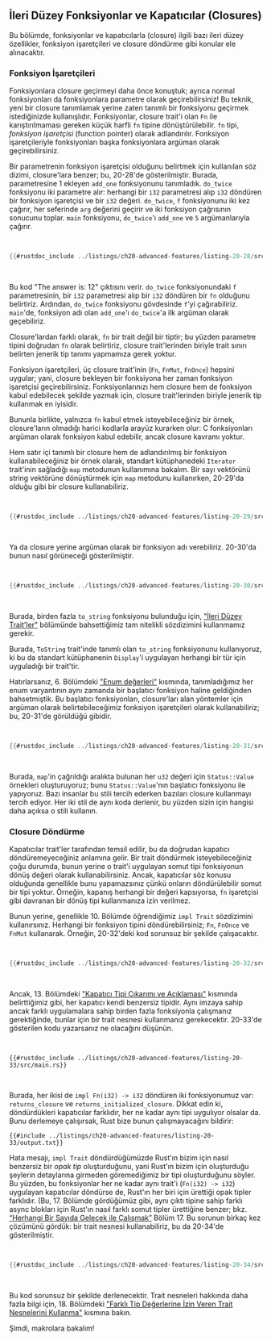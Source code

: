 ## İleri Düzey Fonksiyonlar ve Kapatıcılar (Closures)

Bu bölümde, fonksiyonlar ve kapatıcılarla (closure) ilgili bazı ileri düzey özellikler, fonksiyon işaretçileri ve closure döndürme gibi konular ele alınacaktır.

### Fonksiyon İşaretçileri

Fonksiyonlara closure geçirmeyi daha önce konuştuk; ayrıca normal fonksiyonları da fonksiyonlara parametre olarak geçirebilirsiniz! Bu teknik, yeni bir closure tanımlamak yerine zaten tanımlı bir fonksiyonu geçirmek istediğinizde kullanışlıdır. Fonksiyonlar, closure trait'i olan `Fn` ile karıştırılmaması gereken küçük harfli `fn` tipine dönüştürülebilir. `fn` tipi, _fonksiyon işaretçisi_ (function pointer) olarak adlandırılır. Fonksiyon işaretçileriyle fonksiyonları başka fonksiyonlara argüman olarak geçirebilirsiniz.

Bir parametrenin fonksiyon işaretçisi olduğunu belirtmek için kullanılan söz dizimi, closure'lara benzer; bu, 20-28'de gösterilmiştir. Burada, parametresine 1 ekleyen `add_one` fonksiyonunu tanımladık. `do_twice` fonksiyonu iki parametre alır: herhangi bir `i32` parametresi alıp `i32` döndüren bir fonksiyon işaretçisi ve bir `i32` değeri. `do_twice`, `f` fonksiyonunu iki kez çağırır, her seferinde `arg` değerini geçirir ve iki fonksiyon çağrısının sonucunu toplar. `main` fonksiyonu, `do_twice`'ı `add_one` ve `5` argümanlarıyla çağırır.

<Listing number="20-28" file-name="src/main.rs" caption="Bir argüman olarak fonksiyon işaretçisi almak için `fn` tipini kullanmak">

```rust
{{#rustdoc_include ../listings/ch20-advanced-features/listing-20-28/src/main.rs}}
```

</Listing>

Bu kod "The answer is: 12" çıktısını verir. `do_twice` fonksiyonundaki `f` parametresinin, bir `i32` parametresi alıp bir `i32` döndüren bir `fn` olduğunu belirtiriz. Ardından, `do_twice` fonksiyonu gövdesinde `f`'yi çağırabiliriz. `main`'de, fonksiyon adı olan `add_one`'ı `do_twice`'a ilk argüman olarak geçebiliriz.

Closure'lardan farklı olarak, `fn` bir trait değil bir tiptir; bu yüzden parametre tipini doğrudan `fn` olarak belirtiriz, closure trait'lerinden biriyle trait sınırı belirten jenerik tip tanımı yapmamıza gerek yoktur.

Fonksiyon işaretçileri, üç closure trait'inin (`Fn`, `FnMut`, `FnOnce`) hepsini uygular; yani, closure bekleyen bir fonksiyona her zaman fonksiyon işaretçisi geçirebilirsiniz. Fonksiyonlarınızı hem closure hem de fonksiyon kabul edebilecek şekilde yazmak için, closure trait'lerinden biriyle jenerik tip kullanmak en iyisidir.

Bununla birlikte, yalnızca `fn` kabul etmek isteyebileceğiniz bir örnek, closure'ların olmadığı harici kodlarla arayüz kurarken olur: C fonksiyonları argüman olarak fonksiyon kabul edebilir, ancak closure kavramı yoktur.

Hem satır içi tanımlı bir closure hem de adlandırılmış bir fonksiyon kullanabileceğiniz bir örnek olarak, standart kütüphanedeki `Iterator` trait'inin sağladığı `map` metodunun kullanımına bakalım. Bir sayı vektörünü string vektörüne dönüştürmek için `map` metodunu kullanırken, 20-29'da olduğu gibi bir closure kullanabiliriz.

<Listing number="20-29" caption="Sayıları string'e dönüştürmek için `map` metoduyla closure kullanmak">

```rust
{{#rustdoc_include ../listings/ch20-advanced-features/listing-20-29/src/main.rs:here}}
```

</Listing>

Ya da closure yerine argüman olarak bir fonksiyon adı verebiliriz. 20-30'da bunun nasıl görüneceği gösterilmiştir.

<Listing number="20-30" caption="Sayıları string'e dönüştürmek için `String::to_string` metodunu kullanmak">

```rust
{{#rustdoc_include ../listings/ch20-advanced-features/listing-20-30/src/main.rs:here}}
```

</Listing>

Burada, birden fazla `to_string` fonksiyonu bulunduğu için, ["İleri Düzey Trait'ler"][advanced-traits]<!-- ignore --> bölümünde bahsettiğimiz tam nitelikli sözdizimini kullanmamız gerekir.

Burada, `ToString` trait'inde tanımlı olan `to_string` fonksiyonunu kullanıyoruz, ki bu da standart kütüphanenin `Display`'i uygulayan herhangi bir tür için uyguladığı bir trait'tir.

Hatırlarsanız, 6. Bölümdeki ["Enum değerleri"][enum-values]<!-- ignore --> kısmında, tanımladığımız her enum varyantının aynı zamanda bir başlatıcı fonksiyon haline geldiğinden bahsetmiştik. Bu başlatıcı fonksiyonları, closure'ları alan yöntemler için argüman olarak belirtebileceğimiz fonksiyon işaretçileri olarak kullanabiliriz; bu, 20-31'de görüldüğü gibidir.

<Listing number="20-31" caption="Sayılar üzerinden bir `Status` örneği oluşturmak için enum başlatıcılarını kullanmak">

```rust
{{#rustdoc_include ../listings/ch20-advanced-features/listing-20-31/src/main.rs:here}}
```

</Listing>

Burada, `map`'in çağrıldığı aralıkta bulunan her `u32` değeri için `Status::Value` örnekleri oluşturuyoruz; bunu `Status::Value`'nın başlatıcı fonksiyonu ile yapıyoruz. Bazı insanlar bu stili tercih ederken bazıları closure kullanmayı tercih ediyor. Her iki stil de aynı koda derlenir, bu yüzden sizin için hangisi daha açıksa o stili kullanın.

### Closure Döndürme

Kapatıcılar trait'ler tarafından temsil edilir, bu da doğrudan kapatıcı döndüremeyeceğiniz anlamına gelir. Bir trait döndürmek isteyebileceğiniz çoğu durumda, bunun yerine o trait'i uygulayan somut tipi fonksiyonun dönüş değeri olarak kullanabilirsiniz. Ancak, kapatıcılar söz konusu olduğunda genellikle bunu yapamazsınız çünkü onların döndürülebilir somut bir tipi yoktur. Örneğin, kapanış herhangi bir değeri kapsıyorsa, `fn` işaretçisi gibi davranan bir dönüş tipi kullanmanıza izin verilmez.

Bunun yerine, genellikle 10. Bölümde öğrendiğimiz `impl Trait` sözdizimini kullanırsınız. Herhangi bir fonksiyon tipini döndürebilirsiniz; `Fn`, `FnOnce` ve `FnMut` kullanarak. Örneğin, 20-32'deki kod sorunsuz bir şekilde çalışacaktır.

<Listing number="20-32" caption="Fonksiyondan bir closure döndürmek için `impl Trait` sözdizimini kullanmak">

```rust
{{#rustdoc_include ../listings/ch20-advanced-features/listing-20-32/src/lib.rs}}
```

</Listing>

Ancak, 13. Bölümdeki ["Kapatıcı Tipi Çıkarımı ve
Açıklaması"][closure-types]<!-- ignore --> kısmında belirttiğimiz gibi, her kapatıcı kendi benzersiz tipidir. Aynı imzaya sahip ancak farklı uygulamalara sahip birden fazla fonksiyonla çalışmanız gerektiğinde, bunlar için bir trait nesnesi kullanmanız gerekecektir. 20-33'de gösterilen kodu yazarsanız ne olacağını düşünün.

<Listing file-name="src/main.rs" number="20-33" caption="Farklı `impl Fn` döndüren fonksiyonlar için bir `Vec<T>` oluşturmak">

```rust,ignore,does_not_compile
{{#rustdoc_include ../listings/ch20-advanced-features/listing-20-33/src/main.rs}}
```

</Listing>

Burada, her ikisi de `impl Fn(i32) -> i32` döndüren iki fonksiyonumuz var: `returns_closure` ve `returns_initialized_closure`. Dikkat edin ki, döndürdükleri kapatıcılar farklıdır, her ne kadar aynı tipi uygulıyor olsalar da. Bunu derlemeye çalışırsak, Rust bize bunun çalışmayacağını bildirir:

```text
{{#include ../listings/ch20-advanced-features/listing-20-33/output.txt}}
```

Hata mesajı, `impl Trait` döndürdüğümüzde Rust'ın bizim için nasıl benzersiz bir _opak tip_ oluşturduğunu, yani Rust'ın bizim için oluşturduğu şeylerin detaylarına girmeden göremediğimiz bir tipi oluşturduğunu söyler. Bu yüzden, bu fonksiyonlar her ne kadar aynı trait'i (`Fn(i32) -> i32`) uygulayan kapatıcılar döndürse de, Rust'ın her biri için ürettiği opak tipler farklıdır. (Bu, 17. Bölümde gördüğümüz gibi, aynı çıktı tipine sahip farklı async blokları için Rust'ın nasıl farklı somut tipler ürettiğine benzer; bkz. [“Herhangi Bir Sayıda Gelecek ile Çalışmak”][any-number-of-futures] Bölüm 17. Bu sorunun birkaç kez çözümünü gördük: bir trait nesnesi kullanabiliriz, bu da 20-34'de gösterilmiştir.

<Listing number="20-34" caption="Aynı tipe sahip olmaları için `Box<dyn Fn>` döndüren fonksiyonlar için bir `Vec<T>` oluşturmak">

```rust
{{#rustdoc_include ../listings/ch20-advanced-features/listing-20-34/src/main.rs:here}}
```

</Listing>

Bu kod sorunsuz bir şekilde derlenecektir. Trait nesneleri hakkında daha fazla bilgi için, 18. Bölümdeki ["Farklı Tip Değerlerine İzin Veren Trait Nesnelerini Kullanma"][using-trait-objects-that-allow-for-values-of-different-types]<!-- ignore
--> kısmına bakın.

Şimdi, makrolara bakalım!

[advanced-traits]: ch20-02-advanced-traits.md#i̇leri-düzey-traitler
[enum-values]: ch06-01-defining-an-enum.md#enum-değerleri
[closure-types]: ch13-01-closures.md#kapanışlarda-tür-çıkarımı-ve-açık-tür-bildirimi
[any-number-of-futures]: ch17-03-more-futures.md
[using-trait-objects-that-allow-for-values-of-different-types]: ch18-02-trait-objects.md#ortak-davranışları-soyutlamak-için-trait-nesneleri-kullanmak
